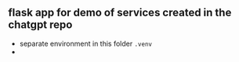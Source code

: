 ## flask app for demo of services created in the chatgpt repo

- separate environment in this folder `.venv`
- 